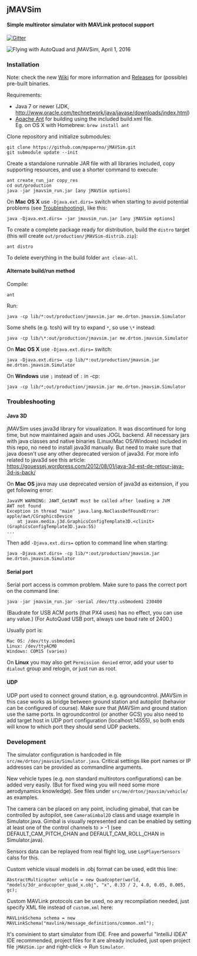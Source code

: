## jMAVSim ##

#### Simple multirotor simulator with MAVLink protocol support

[![Gitter](https://badges.gitter.im/Join%20Chat.svg)](https://gitter.im/DrTon/jMAVSim?utm_source=badge&utm_medium=badge&utm_campaign=pr-badge&utm_content=badge)

![Flying with AutoQuad and jMAVSim, April 1, 2016](https://github.com/mpaperno/jMAVSim/wiki/img/jMAVSim_apr_1_ground.jpg)


### Installation ###

Note: check the new [Wiki](../../wiki/) for more information and [Releases](../../releases/) for (possible) pre-built binaries.

Requirements:
 * Java 7 or newer (JDK, http://www.oracle.com/technetwork/java/javase/downloads/index.html)
 * [Apache Ant](http://ant.apache.org/) for building using the included build.xml file.  
     Eg. on OS X with Homebrew: `brew install ant`

Clone repository and initialize submodules:
```
git clone https://github.com/mpaperno/jMAVSim.git
git submodule update --init
```

Create a standalone runnable JAR file with all libraries included, copy supporting resources, and use a shorter command to execute:

```
ant create_run_jar copy_res
cd out/production
java -jar jmavsim_run.jar [any jMAVSim options]
```

On **Mac OS X** use `-Djava.ext.dirs=` switch when starting to avoid potential problems (see [Troubleshooting](#troubleshooting)), like this:

`java -Djava.ext.dirs= -jar jmavsim_run.jar [any jMAVSim options]`


To create a complete package ready for distribution, build the `distro` target (this will create `out/production/jMAVSim-distrib.zip`):

```
ant distro
```

To delete everything in the build folder `ant clean-all`.

#### Alternate build/run method

Compile:

`ant`

Run:

`java -cp lib/*:out/production/jmavsim.jar me.drton.jmavsim.Simulator`

Some shells (e.g. tcsh) will try to expand `*`, so use `\*` instead:

`java -cp lib/\*:out/production/jmavsim.jar me.drton.jmavsim.Simulator`

On **Mac OS X** use `-Djava.ext.dirs=` switch:

`java -Djava.ext.dirs= -cp lib/*:out/production/jmavsim.jar me.drton.jmavsim.Simulator`

On **Windows** use `;` instead of `:` in -cp:

`java -cp lib/*;out/production/jmavsim.jar me.drton.jmavsim.Simulator`


### Troubleshooting ###

#### Java 3D

jMAVSim uses java3d library for visualization.
It was discontinued for long time, but now maintained again and uses JOGL backend.
All necessary jars with java classes and native binaries (Linux/Mac OS/Windows) included in this repo, no need to install java3d manually.
But need to make sure that java doesn't use any other deprecated version of java3d.
For more info related to java3d see this article: https://gouessej.wordpress.com/2012/08/01/java-3d-est-de-retour-java-3d-is-back/

On **Mac OS** java may use deprecated version of java3d as extension, if you get following error:
```
JavaVM WARNING: JAWT_GetAWT must be called after loading a JVM
AWT not found
Exception in thread "main" java.lang.NoClassDefFoundError: apple/awt/CGraphicsDevice
	at javax.media.j3d.GraphicsConfigTemplate3D.<clinit>(GraphicsConfigTemplate3D.java:55)
...
```

Then add `-Djava.ext.dirs=` option to command line when starting:
```
java -Djava.ext.dirs= -cp lib/*:out/production/jmavsim.jar me.drton.jmavsim.Simulator
```

#### Serial port

Serial port access is common problem. Make sure to pass the correct port on the command line:
```
java -jar jmavsim_run.jar -serial /dev/tty.usbmodem1 230400
```
(Baudrate for USB ACM ports (that PX4 uses) has no effect, you can use any value.)
(For AutoQuad USB port, always use baud rate of 2400.)

Usually port is:
```
Mac OS: /dev/tty.usbmodem1
Linux: /dev/ttyACM0
Windows: COM15 (varies)
```

On **Linux** you may also get `Permission denied` error, add your user to `dialout` group and relogin, or just run as root.

#### UDP

UDP port used to connect ground station, e.g. qgroundcontrol.
jMAVSim in this case works as bridge between ground station and autopilot (behavior can be configured of course).
Make sure that jMAVSim and ground station use the same ports.
In qgroundcontrol (or another GCS) you also need to add target host in UDP port configuration (localhost:14555), so both ends will know to which port they should send UDP packets.

### Development ###

The simulator configuration is hardcoded in file `src/me/drton/jmavsim/Simulator.java`. Critical settings like port names or IP addresses can be provided as commandline arguments.

New vehicle types (e.g. non standard multirotors configurations) can be added very easily.
(But for fixed wing you will need some more aerodynamics knowledge).
See files under `src/me/drton/jmavsim/vehicle/` as examples.

The camera can be placed on any point, including gimabal, that can be controlled by autopilot, see `CameraGimbal2D` class and usage example in Simulator.java.  Gimbal is visually represented and can be enabled by setting at least one of the control channels to > -1 (see DEFAULT_CAM_PITCH_CHAN and DEFAULT_CAM_ROLL_CHAN in Simulator.java).

Sensors data can be replayed from real flight log, use `LogPlayerSensors` calss for this.

Custom vehicle visual models in .obj format can be used, edit this line:
```
AbstractMulticopter vehicle = new Quadcopter(world, "models/3dr_arducopter_quad_x.obj", "x", 0.33 / 2, 4.0, 0.05, 0.005, gc);
```

Custom MAVLink protocols can be used, no any recompilation needed, just specify XML file instead of `custom.xml` here:
```
MAVLinkSchema schema = new MAVLinkSchema("mavlink/message_definitions/common.xml");
```

It's convinient to start simulator from IDE. Free and powerful "IntelliJ IDEA" IDE recommended, project files for it are already included, just open project file `jMAVSim.ipr` and right-click -> Run `Simulator`.
